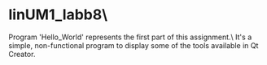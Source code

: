 # linUM1_labb8\
Program 'Hello_World' represents the first part of this assignment.\ It's a simple, non-functional program to display some of the tools available in Qt Creator.
